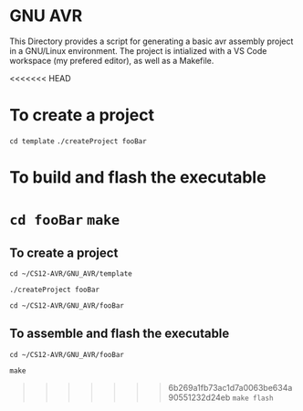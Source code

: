 # GNU AVR
This Directory provides a script for generating a basic avr assembly project in a GNU/Linux environment. The project is intialized with a VS Code workspace (my prefered editor), as well as a Makefile. 

<<<<<<< HEAD
# To create a project
`cd template`
`./createProject fooBar`

# To build and flash the executable
`cd fooBar`
`make`
=======
## To create a project
`cd ~/CS12-AVR/GNU_AVR/template`

`./createProject fooBar`

`cd ~/CS12-AVR/GNU_AVR/fooBar`

## To assemble and flash the executable
`cd ~/CS12-AVR/GNU_AVR/fooBar`

`make`

>>>>>>> 6b269a1fb73ac1d7a0063be634a90551232d24eb
`make flash`
